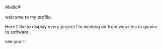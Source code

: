 #hello💗

welcome to my profile.

Here I like to display every project I'm working on from websites to games to software.

see you ✨
